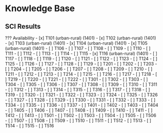 # Knowledge Base

## SCI Results

??? Availability
    - [x] T101 (urban-rural) (1401)
    - [x] T102 (urban-rural) (1401)
    - [x] T103 (urban-rural) (1401)
    - [x] T104 (urban-rural) (1401)
    - [x] T105 (urban-rural) (1401)
    - [ ] T106
    - [ ] T107
    - [ ] T108
    - [ ] T109
    - [ ] T110
    - [ ] T111
    - [ ] T112
    - [ ] T113
    - [ ] T114
    - [ ] T115
    - [x] T116 (urban-rural) (1401)
    - [ ] T117
    - [ ] T118
    - [ ] T119
    - [ ] T120
    - [ ] T121
    - [ ] T122
    - [ ] T123
    - [ ] T124
    - [ ] T125
    - [ ] T126
    - [ ] T127
    - [ ] T128
    - [ ] T129
    - [ ] T201
    - [ ] T202
    - [ ] T203
    - [ ] T204
    - [ ] T205
    - [ ] T206
    - [ ] T207
    - [ ] T208
    - [ ] T209
    - [ ] T210
    - [ ] T211
    - [ ] T212
    - [ ] T213
    - [ ] T214
    - [ ] T215
    - [ ] T216
    - [ ] T217
    - [ ] T218
    - [ ] T219
    - [ ] T220
    - [ ] T221
    - [ ] T222
    - [ ] T301
    - [ ] T302
    - [ ] T303
    - [ ] T304
    - [ ] T305
    - [ ] T306
    - [ ] T307
    - [ ] T308
    - [ ] T309
    - [ ] T310
    - [ ] T311
    - [ ] T312
    - [ ] T313
    - [ ] T314
    - [ ] T315
    - [ ] T316
    - [ ] T317
    - [ ] T318
    - [ ] T319
    - [ ] T320
    - [ ] T321
    - [ ] T322
    - [ ] T323
    - [ ] T324
    - [ ] T325
    - [ ] T326
    - [ ] T327
    - [ ] T328
    - [ ] T329
    - [ ] T330
    - [ ] T331
    - [ ] T332
    - [ ] T333
    - [ ] T334
    - [ ] T335
    - [ ] T336
    - [ ] T337
    - [ ] T401
    - [ ] T402
    - [ ] T403
    - [ ] T404
    - [ ] T405
    - [ ] T406
    - [ ] T407
    - [ ] T408
    - [ ] T409
    - [ ] T410
    - [ ] T411
    - [ ] T412
    - [ ] T413
    - [ ] T501
    - [ ] T502
    - [ ] T503
    - [ ] T504
    - [ ] T505
    - [ ] T506
    - [ ] T507
    - [ ] T508
    - [ ] T509
    - [ ] T510
    - [ ] T511
    - [ ] T512
    - [ ] T513
    - [ ] T514
    - [ ] T515
    - [ ] T516
